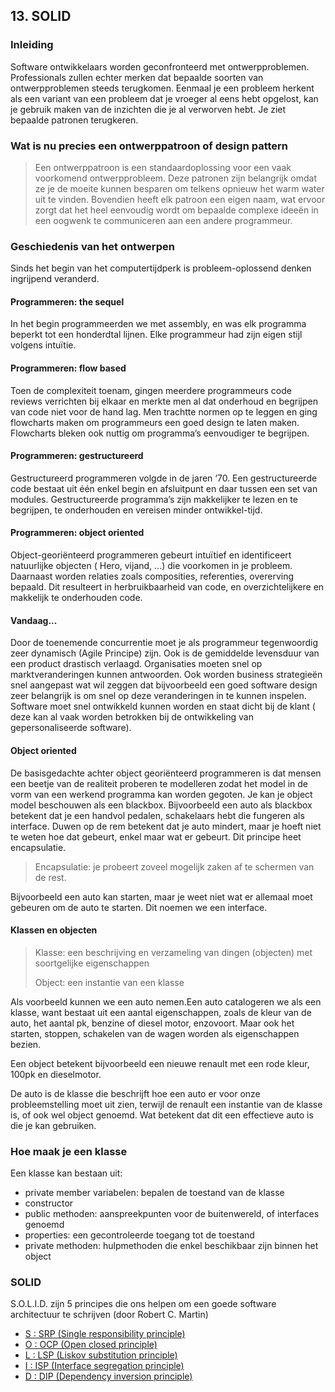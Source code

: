 ## 13. SOLID

### Inleiding

Software ontwikkelaars worden geconfronteerd met ontwerpproblemen. Professionals zullen echter merken dat bepaalde soorten van ontwerpproblemen steeds terugkomen. Eenmaal je een probleem herkent als een variant van een probleem dat je vroeger al eens hebt opgelost, kan je gebruik maken van de inzichten die je al verworven hebt. Je ziet bepaalde patronen terugkeren.

### Wat is nu precies een ontwerppatroon of design pattern

> Een ontwerppatroon is een standaardoplossing voor een vaak voorkomend ontwerpprobleem. Deze patronen zijn belangrijk omdat ze je de moeite kunnen besparen om telkens opnieuw het warm water uit te vinden. Bovendien heeft elk patroon een eigen naam, wat ervoor zorgt dat het heel eenvoudig wordt om bepaalde complexe ideeën in een oogwenk te communiceren aan een andere programmeur.

### Geschiedenis van het ontwerpen

Sinds het begin van het computertijdperk is probleem-oplossend denken ingrijpend veranderd.

#### Programmeren: the sequel

In het begin programmeerden we met assembly, en was elk programma beperkt tot een honderdtal lijnen. Elke programmeur had zijn eigen stijl volgens intuïtie.

#### Programmeren: flow based

Toen de complexiteit toenam, gingen meerdere programmeurs code reviews verrichten bij elkaar en merkte men al dat onderhoud en begrijpen van code niet voor de hand lag. Men trachtte normen op te leggen en ging flowcharts maken om programmeurs een goed design te laten maken. Flowcharts bleken ook nuttig om programma’s eenvoudiger te begrijpen.

#### Programmeren: gestructureerd

Gestructureerd programmeren volgde in de jaren ‘70. Een gestructureerde code bestaat uit één enkel begin en afsluitpunt en daar tussen een set van modules. Gestructureerde programma’s zijn makkelijker te lezen en te begrijpen, te onderhouden en vereisen minder ontwikkel-tijd.

#### Programmeren: object oriented

Object-georiënteerd programmeren gebeurt intuïtief en identificeert natuurlijke objecten ( Hero, vijand, ...) die voorkomen in je probleem. Daarnaast worden relaties zoals composities, referenties, overerving bepaald. Dit resulteert in herbruikbaarheid van code, en overzichtelijkere en makkelijk te onderhouden code.

#### Vandaag...

Door de toenemende concurrentie moet je als programmeur tegenwoordig zeer dynamisch (Agile Principe) zijn. Ook is de gemiddelde levensduur van een product drastisch verlaagd. Organisaties moeten snel op marktveranderingen kunnen antwoorden. Ook worden business strategieën snel aangepast wat wil zeggen dat bijvoorbeeld een goed software design zeer belangrijk is om snel op deze veranderingen in te kunnen inspelen. Software moet snel ontwikkeld kunnen worden en staat dicht bij de klant ( deze kan al vaak worden betrokken bij de ontwikkeling van gepersonaliseerde software).

#### Object oriented

De basisgedachte achter object georiënteerd programmeren is dat mensen een beetje van de realiteit proberen te modelleren zodat het model in de vorm van een werkend programma kan worden gegoten. Je kan je object model beschouwen als een blackbox. Bijvoorbeeld een auto als blackbox betekent dat je een handvol pedalen, schakelaars hebt die fungeren als interface. Duwen op de rem betekent dat je auto mindert, maar je hoeft niet te weten hoe dat gebeurt, enkel maar wat er gebeurt. Dit principe heet encapsulatie.

> Encapsulatie: je probeert zoveel mogelijk zaken af te schermen van de rest.

Bijvoorbeeld een auto kan starten, maar je weet niet wat er allemaal moet gebeuren om de auto te starten. Dit noemen we een interface.

#### Klassen en objecten

> Klasse: een beschrijving en verzameling van dingen (objecten) met soortgelijke eigenschappen
>
> Object: een instantie van een klasse

Als voorbeeld kunnen we een auto nemen.Een auto catalogeren we als een klasse, want bestaat uit een aantal eigenschappen, zoals de kleur van de auto, het aantal pk, benzine of diesel motor, enzovoort. Maar ook het starten, stoppen, schakelen van de wagen worden als eigenschappen bezien.

Een object betekent bijvoorbeeld een nieuwe renault met een rode kleur, 100pk en dieselmotor.

De auto is de klasse die beschrijft hoe een auto er voor onze probleemstelling moet uit zien, terwijl de renault een instantie van de klasse is, of ook wel object genoemd. Wat betekent dat dit een effectieve auto is die je kan gebruiken.

### Hoe maak je een klasse

Een klasse kan bestaan uit:

- private member variabelen: bepalen de toestand van de klasse
- constructor
- public methoden: aanspreekpunten voor de buitenwereld, of interfaces genoemd
- properties: een gecontroleerde toegang tot de toestand
- private methoden: hulpmethoden die enkel beschikbaar zijn binnen het object

### SOLID

S.O.L.I.D. zijn 5 principes die ons helpen om een goede software architectuur te schrijven (door Robert C. Martin)

- [S : SRP (Single responsibility principle)](./SolidSRP.md)
- [O : OCP (Open closed principle)](./SolidOCP.md)
- [L : LSP (Liskov substitution principle)](./SolidLSP.md)
- [I : ISP (Interface segregation principle)](./SolidISP.md)
- [D : DIP (Dependency inversion principle)](./SolidDIP.md)
